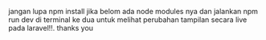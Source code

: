 jangan lupa npm install jika belom ada node modules nya dan jalankan npm run dev di terminal ke dua untuk melihat perubahan tampilan secara live pada laravel!!. thanks you
